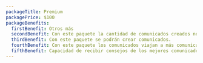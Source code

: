 ```yaml
---
packageTitle: Premium
packagePrice: $100
packageBenefits:
  firstBenefit: Otros más
  secondBenefit: Con este paquete la cantidad de comunicados creados no es algo en que pensar.
  thirdBenefit: Con este paquete se podrán crear comunicados.
  fourthBenefit: Con este paquete los comunicados viajan a más comunicadores.
  fifthBenefit: Capacidad de recibir consejos de los mejores comunicadores.
---
```


